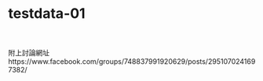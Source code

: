 # testdata-01
<br />
<br />
附上討論網址<br />
https://www.facebook.com/groups/748837991920629/posts/2951070241697382/
